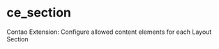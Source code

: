 ce_section
==========

Contao Extension: Configure allowed content elements for each Layout Section
